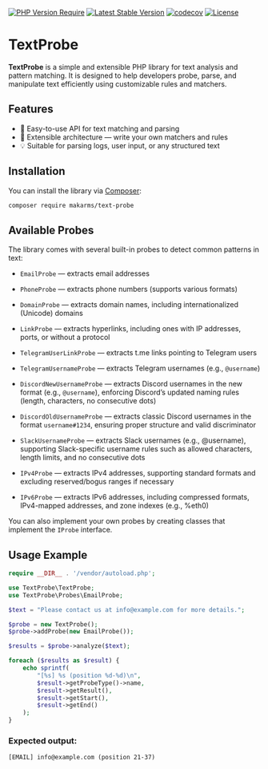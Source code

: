 [![PHP Version Require](http://poser.pugx.org/makarms/text-probe/require/php)](https://packagist.org/packages/makarms/text-probe) [![Latest Stable Version](http://poser.pugx.org/makarms/text-probe/v)](https://packagist.org/packages/makarms/text-probe) [![codecov](https://codecov.io/github/MakarMS/text-probe/graph/badge.svg?token=HFDSEGHGH4)](https://codecov.io/github/MakarMS/text-probe) [![License](http://poser.pugx.org/makarms/text-probe/license)](https://packagist.org/packages/makarms/text-probe)
# TextProbe

**TextProbe** is a simple and extensible PHP library for text analysis and pattern matching. It is designed to help developers probe, parse, and manipulate text efficiently using customizable rules and matchers.

## Features

- 🧠 Easy-to-use API for text matching and parsing
- 🔧 Extensible architecture — write your own matchers and rules
- 💡 Suitable for parsing logs, user input, or any structured text

## Installation

You can install the library via [Composer](https://getcomposer.org/):

```bash
composer require makarms/text-probe
```

## Available Probes

The library comes with several built-in probes to detect common patterns in text:

- `EmailProbe` — extracts email addresses

- `PhoneProbe` — extracts phone numbers (supports various formats)

- `DomainProbe` — extracts domain names, including internationalized (Unicode) domains

- `LinkProbe` — extracts hyperlinks, including ones with IP addresses, ports, or without a protocol

- `TelegramUserLinkProbe` — extracts t.me links pointing to Telegram users

- `TelegramUsernameProbe` — extracts Telegram usernames (e.g., `@username`)

- `DiscordNewUsernameProbe` — extracts Discord usernames in the new format (e.g., `@username`), enforcing Discord’s
  updated naming rules (length, characters, no consecutive dots)

- `DiscordOldUsernameProbe` — extracts classic Discord usernames in the format `username#1234`, ensuring proper
  structure and valid discriminator

- `SlackUsernameProbe` — extracts Slack usernames (e.g., @username), supporting Slack-specific username rules such as
  allowed characters, length limits, and no consecutive dots

- `IPv4Probe` — extracts IPv4 addresses, supporting standard formats and excluding reserved/bogus ranges if necessary

- `IPv6Probe` — extracts IPv6 addresses, including compressed formats, IPv4-mapped addresses, and zone indexes (e.g.,
  %eth0)

You can also implement your own probes by creating classes that implement the `IProbe` interface.

## Usage Example

```php
require __DIR__ . '/vendor/autoload.php';

use TextProbe\TextProbe;
use TextProbe\Probes\EmailProbe;

$text = "Please contact us at info@example.com for more details.";

$probe = new TextProbe();
$probe->addProbe(new EmailProbe());

$results = $probe->analyze($text);

foreach ($results as $result) {
    echo sprintf(
        "[%s] %s (position %d-%d)\n",
        $result->getProbeType()->name,
        $result->getResult(),
        $result->getStart(),
        $result->getEnd()
    );
}
```

### Expected output:

```
[EMAIL] info@example.com (position 21-37)
```
